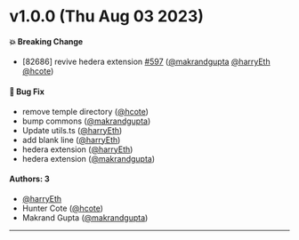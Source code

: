 # v1.0.0 (Thu Aug 03 2023)

#### 💥 Breaking Change

- [82686] revive hedera extension [#597](https://github.com/magiclabs/magic-js/pull/597) ([@makrandgupta](https://github.com/makrandgupta) [@harryEth](https://github.com/harryEth) [@hcote](https://github.com/hcote))

#### 🐛 Bug Fix

- remove temple directory ([@hcote](https://github.com/hcote))
- bump commons ([@makrandgupta](https://github.com/makrandgupta))
- Update utils.ts ([@harryEth](https://github.com/harryEth))
- add blank line ([@harryEth](https://github.com/harryEth))
- hedera extension ([@harryEth](https://github.com/harryEth))
- hedera extension ([@makrandgupta](https://github.com/makrandgupta))

#### Authors: 3

- [@harryEth](https://github.com/harryEth)
- Hunter Cote ([@hcote](https://github.com/hcote))
- Makrand Gupta ([@makrandgupta](https://github.com/makrandgupta))

---

